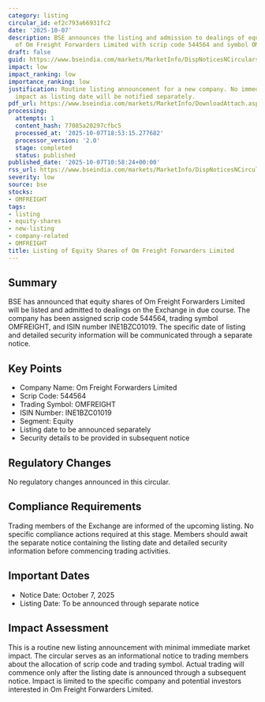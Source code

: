 ```yaml
---
category: listing
circular_id: ef2c793a66931fc2
date: '2025-10-07'
description: BSE announces the listing and admission to dealings of equity shares
  of Om Freight Forwarders Limited with scrip code 544564 and symbol OMFREIGHT.
draft: false
guid: https://www.bseindia.com/markets/MarketInfo/DispNoticesNCirculars.aspx?Noticeid={6AFFCB3D-CCC5-41D2-9AF7-1B66E086C168}&noticeno=20251007-19&dt=10/07/2025&icount=19&totcount=79&flag=0
impact: low
impact_ranking: low
importance_ranking: low
justification: Routine listing announcement for a new company. No immediate trading
  impact as listing date will be notified separately.
pdf_url: https://www.bseindia.com/markets/MarketInfo/DownloadAttach.aspx?id=20251007-19&attachedId=
processing:
  attempts: 1
  content_hash: 77085a20297cfbc5
  processed_at: '2025-10-07T18:53:15.277682'
  processor_version: '2.0'
  stage: completed
  status: published
published_date: '2025-10-07T10:58:24+00:00'
rss_url: https://www.bseindia.com/markets/MarketInfo/DispNoticesNCirculars.aspx?Noticeid={6AFFCB3D-CCC5-41D2-9AF7-1B66E086C168}&noticeno=20251007-19&dt=10/07/2025&icount=19&totcount=79&flag=0
severity: low
source: bse
stocks:
- OMFREIGHT
tags:
- listing
- equity-shares
- new-listing
- company-related
- OMFREIGHT
title: Listing of Equity Shares of Om Freight Forwarders Limited
---
```


## Summary

BSE has announced that equity shares of Om Freight Forwarders Limited will be listed and admitted to dealings on the Exchange in due course. The company has been assigned scrip code 544564, trading symbol OMFREIGHT, and ISIN number INE1BZC01019. The specific date of listing and detailed security information will be communicated through a separate notice.

## Key Points

- Company Name: Om Freight Forwarders Limited
- Scrip Code: 544564
- Trading Symbol: OMFREIGHT
- ISIN Number: INE1BZC01019
- Segment: Equity
- Listing date to be announced separately
- Security details to be provided in subsequent notice

## Regulatory Changes

No regulatory changes announced in this circular.

## Compliance Requirements

Trading members of the Exchange are informed of the upcoming listing. No specific compliance actions required at this stage. Members should await the separate notice containing the listing date and detailed security information before commencing trading activities.

## Important Dates

- Notice Date: October 7, 2025
- Listing Date: To be announced through separate notice

## Impact Assessment

This is a routine new listing announcement with minimal immediate market impact. The circular serves as an informational notice to trading members about the allocation of scrip code and trading symbol. Actual trading will commence only after the listing date is announced through a subsequent notice. Impact is limited to the specific company and potential investors interested in Om Freight Forwarders Limited.